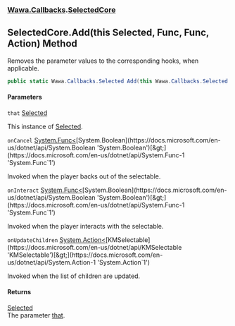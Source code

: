 ### [Wawa.Callbacks](Wawa.Callbacks.md 'Wawa.Callbacks').[SelectedCore](SelectedCore.md 'Wawa.Callbacks.SelectedCore')

## SelectedCore.Add(this Selected, Func<bool>, Func<bool>, Action<KMSelectable>) Method

Removes the parameter values to the corresponding hooks, when applicable.

```csharp
public static Wawa.Callbacks.Selected Add(this Wawa.Callbacks.Selected that, System.Func<bool> onCancel=null, System.Func<bool> onInteract=null, System.Action<KMSelectable> onUpdateChildren=null);
```
#### Parameters

<a name='Wawa.Callbacks.SelectedCore.Add(thisWawa.Callbacks.Selected,System.Func_bool_,System.Func_bool_,System.Action_KMSelectable_).that'></a>

`that` [Selected](Selected.md 'Wawa.Callbacks.Selected')

This instance of [Selected](Selected.md 'Wawa.Callbacks.Selected').

<a name='Wawa.Callbacks.SelectedCore.Add(thisWawa.Callbacks.Selected,System.Func_bool_,System.Func_bool_,System.Action_KMSelectable_).onCancel'></a>

`onCancel` [System.Func&lt;](https://docs.microsoft.com/en-us/dotnet/api/System.Func-1 'System.Func`1')[System.Boolean](https://docs.microsoft.com/en-us/dotnet/api/System.Boolean 'System.Boolean')[&gt;](https://docs.microsoft.com/en-us/dotnet/api/System.Func-1 'System.Func`1')

Invoked when the player backs out of the selectable.

<a name='Wawa.Callbacks.SelectedCore.Add(thisWawa.Callbacks.Selected,System.Func_bool_,System.Func_bool_,System.Action_KMSelectable_).onInteract'></a>

`onInteract` [System.Func&lt;](https://docs.microsoft.com/en-us/dotnet/api/System.Func-1 'System.Func`1')[System.Boolean](https://docs.microsoft.com/en-us/dotnet/api/System.Boolean 'System.Boolean')[&gt;](https://docs.microsoft.com/en-us/dotnet/api/System.Func-1 'System.Func`1')

Invoked when the player interacts with the selectable.

<a name='Wawa.Callbacks.SelectedCore.Add(thisWawa.Callbacks.Selected,System.Func_bool_,System.Func_bool_,System.Action_KMSelectable_).onUpdateChildren'></a>

`onUpdateChildren` [System.Action&lt;](https://docs.microsoft.com/en-us/dotnet/api/System.Action-1 'System.Action`1')[KMSelectable](https://docs.microsoft.com/en-us/dotnet/api/KMSelectable 'KMSelectable')[&gt;](https://docs.microsoft.com/en-us/dotnet/api/System.Action-1 'System.Action`1')

Invoked when the list of children are updated.

#### Returns
[Selected](Selected.md 'Wawa.Callbacks.Selected')  
The parameter [that](SelectedCore.Add(Selected,Func{bool},Func{bool},Action{KMSelectable}).md#Wawa.Callbacks.SelectedCore.Add(thisWawa.Callbacks.Selected,System.Func_bool_,System.Func_bool_,System.Action_KMSelectable_).that 'Wawa.Callbacks.SelectedCore.Add(this Wawa.Callbacks.Selected, System.Func<bool>, System.Func<bool>, System.Action<KMSelectable>).that').